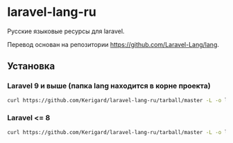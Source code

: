 # laravel-lang-ru

Русские языковые ресурсы для laravel.

Перевод основан на репозитории https://github.com/Laravel-Lang/lang.

## Установка

### Laravel 9 и выше (папка lang находится в корне проекта)

```bash
curl https://github.com/Kerigard/laravel-lang-ru/tarball/master -L -o lang.tgz && tar --strip=1 -xvzf lang.tgz && rm lang.tgz
```

### Laravel <= 8

```bash
curl https://github.com/Kerigard/laravel-lang-ru/tarball/master -L -o lang.tgz && tar --strip=1 -xvzf lang.tgz -C resources && rm lang.tgz
```
